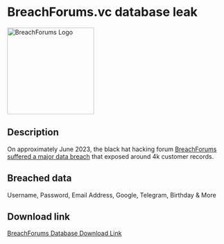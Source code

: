 # BreachForums.vc database leak

<img src="https://upload.wikimedia.org/wikipedia/en/8/85/BreachForums_logo.png" alt="BreachForums Logo" width="200" height="200">

## Description

On approximately June 2023, the black hat hacking forum <a href="https://news.sophos.com/en-us/2025/06/26/taking-the-shine-off-breachforums/" target="_blank" rel="noopener">BreachForums suffered a major data breach</a> that exposed around 4k customer records.

## Breached data

Username, Password, Email Address, Google, Telegram, Birthday & More

## Download link

[BreachForums Database Download Link](https://files.catbox.moe/6fo3po.sql)